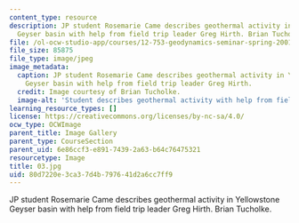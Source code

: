 ```yaml
---
content_type: resource
description: JP student Rosemarie Came describes geothermal activity in Yellowstone
  Geyser basin with help from field trip leader Greg Hirth. Brian Tucholke.
file: /ol-ocw-studio-app/courses/12-753-geodynamics-seminar-spring-2001/80d7220e3ca37d4b797641d2a6cc7ff9_03.jpg
file_size: 85875
file_type: image/jpeg
image_metadata:
  caption: JP student Rosemarie Came describes geothermal activity in Yellowstone
    Geyser basin with help from field trip leader Greg Hirth.
  credit: Image courtesy of Brian Tucholke.
  image-alt: 'Student describes geothermal activity with help from field trip '
learning_resource_types: []
license: https://creativecommons.org/licenses/by-nc-sa/4.0/
ocw_type: OCWImage
parent_title: Image Gallery
parent_type: CourseSection
parent_uid: 6e86ccf3-e891-7439-2a63-b64c76475321
resourcetype: Image
title: 03.jpg
uid: 80d7220e-3ca3-7d4b-7976-41d2a6cc7ff9
---
```

JP student Rosemarie Came describes geothermal activity in Yellowstone Geyser basin with help from field trip leader Greg Hirth. Brian Tucholke.